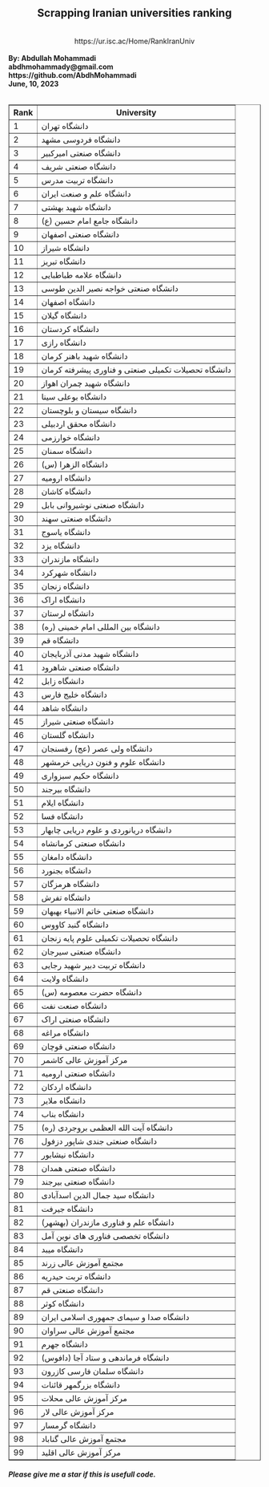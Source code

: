 <div align=center dir=rtl><h2>Scrapping Iranian universities ranking</h2><br/>https://ur.isc.ac/Home/RankIranUniv</div><br/>
<b>By: Abdullah Mohammadi<br/>abdhmohammady@gmail.com</b><br/><b>https://github.com/AbdhMohammadi</b><br/><b>June, 10, 2023</b><br/><br/>
<table border="1" class="dataframe">
  <thead>
    <tr style="text-align: center;">
      <th>Rank</th>
      <th>University</th>
    </tr>
  </thead>
  <tbody>
    <tr>
      <td>1</td>
      <td>دانشگاه تهران</td>
    </tr>
    <tr>
      <td>2</td>
      <td>دانشگاه فردوسی مشهد</td>
    </tr>
    <tr>
      <td>3</td>
      <td>دانشگاه صنعتی امیرکبیر</td>
    </tr>
    <tr>
      <td>4</td>
      <td>دانشگاه صنعتی شریف</td>
    </tr>
    <tr>
      <td>5</td>
      <td>دانشگاه تربیت مدرس</td>
    </tr>
    <tr>
      <td>6</td>
      <td>دانشگاه علم و صنعت ایران</td>
    </tr>
    <tr>
      <td>7</td>
      <td>دانشگاه شهید بهشتی</td>
    </tr>
    <tr>
      <td>8</td>
      <td>دانشگاه جامع امام حسین (ع)</td>
    </tr>
    <tr>
      <td>9</td>
      <td>دانشگاه صنعتی اصفهان</td>
    </tr>
    <tr>
      <td>10</td>
      <td>دانشگاه شیراز</td>
    </tr>
    <tr>
      <td>11</td>
      <td>دانشگاه تبریز</td>
    </tr>
    <tr>
      <td>12</td>
      <td>دانشگاه علامه طباطبایی</td>
    </tr>
    <tr>
      <td>13</td>
      <td>دانشگاه صنعتی خواجه نصیر الدین طوسی</td>
    </tr>
    <tr>
      <td>14</td>
      <td>دانشگاه اصفهان</td>
    </tr>
    <tr>
      <td>15</td>
      <td>دانشگاه گیلان</td>
    </tr>
    <tr>
      <td>16</td>
      <td>دانشگاه کردستان</td>
    </tr>
    <tr>
      <td>17</td>
      <td>دانشگاه رازی</td>
    </tr>
    <tr>
      <td>18</td>
      <td>دانشگاه شهید باهنر کرمان</td>
    </tr>
    <tr>
      <td>19</td>
      <td>دانشگاه تحصیلات تکمیلی صنعتی و فناوری پیشرفته کرمان</td>
    </tr>
    <tr>
      <td>20</td>
      <td>دانشگاه شهید چمران اهواز</td>
    </tr>
    <tr>
      <td>21</td>
      <td>دانشگاه بوعلی سینا</td>
    </tr>
    <tr>
      <td>22</td>
      <td>دانشگاه سیستان و بلوچستان</td>
    </tr>
    <tr>
      <td>23</td>
      <td>دانشگاه محقق اردبیلی</td>
    </tr>
    <tr>
      <td>24</td>
      <td>دانشگاه خوارزمی</td>
    </tr>
    <tr>
      <td>25</td>
      <td>دانشگاه سمنان</td>
    </tr>
    <tr>
      <td>26</td>
      <td>دانشگاه الزهرا (س)</td>
    </tr>
    <tr>
      <td>27</td>
      <td>دانشگاه ارومیه</td>
    </tr>
    <tr>
      <td>28</td>
      <td>دانشگاه کاشان</td>
    </tr>
    <tr>
      <td>29</td>
      <td>دانشگاه صنعتی نوشیروانی بابل</td>
    </tr>
    <tr>
      <td>30</td>
      <td>دانشگاه صنعتی سهند</td>
    </tr>
    <tr>
      <td>31</td>
      <td>دانشگاه یاسوج</td>
    </tr>
    <tr>
      <td>32</td>
      <td>دانشگاه یزد</td>
    </tr>
    <tr>
      <td>33</td>
      <td>دانشگاه مازندران</td>
    </tr>
    <tr>
      <td>34</td>
      <td>دانشگاه شهرکرد</td>
    </tr>
    <tr>
      <td>35</td>
      <td>دانشگاه زنجان</td>
    </tr>
    <tr>
      <td>36</td>
      <td>دانشگاه اراک</td>
    </tr>
    <tr>
      <td>37</td>
      <td>دانشگاه لرستان</td>
    </tr>
    <tr>
      <td>38</td>
      <td>دانشگاه بین المللی امام خمینی (ره)</td>
    </tr>
    <tr>
      <td>39</td>
      <td>دانشگاه قم</td>
    </tr>
    <tr>
      <td>40</td>
      <td>دانشگاه شهید مدنی آذربایجان</td>
    </tr>
    <tr>
      <td>41</td>
      <td>دانشگاه صنعتی شاهرود</td>
    </tr>
    <tr>
      <td>42</td>
      <td>دانشگاه زابل</td>
    </tr>
    <tr>
      <td>43</td>
      <td>دانشگاه خلیج فارس</td>
    </tr>
    <tr>
      <td>44</td>
      <td>دانشگاه شاهد</td>
    </tr>
    <tr>
      <td>45</td>
      <td>دانشگاه صنعتی شیراز</td>
    </tr>
    <tr>
      <td>46</td>
      <td>دانشگاه گلستان</td>
    </tr>
    <tr>
      <td>47</td>
      <td>دانشگاه ولی عصر (عج) رفسنجان</td>
    </tr>
    <tr>
      <td>48</td>
      <td>دانشگاه علوم و فنون دریایی خرمشهر</td>
    </tr>
    <tr>
      <td>49</td>
      <td>دانشگاه حکیم سبزواری</td>
    </tr>
    <tr>
      <td>50</td>
      <td>دانشگاه بیرجند</td>
    </tr>
    <tr>
      <td>51</td>
      <td>دانشگاه ایلام</td>
    </tr>
    <tr>
      <td>52</td>
      <td>دانشگاه فسا</td>
    </tr>
    <tr>
      <td>53</td>
      <td>دانشگاه دریانوردی و علوم دریایی چابهار</td>
    </tr>
    <tr>
      <td>54</td>
      <td>دانشگاه صنعتی کرمانشاه</td>
    </tr>
    <tr>
      <td>55</td>
      <td>دانشگاه دامغان</td>
    </tr>
    <tr>
      <td>56</td>
      <td>دانشگاه بجنورد</td>
    </tr>
    <tr>
      <td>57</td>
      <td>دانشگاه هرمزگان</td>
    </tr>
    <tr>
      <td>58</td>
      <td>دانشگاه تفرش</td>
    </tr>
    <tr>
      <td>59</td>
      <td>دانشگاه صنعتی خاتم الانبیاء بهبهان</td>
    </tr>
    <tr>
      <td>60</td>
      <td>دانشگاه گنبد کاووس</td>
    </tr>
    <tr>
      <td>61</td>
      <td>دانشگاه تحصیلات تکمیلی علوم پایه زنجان</td>
    </tr>
    <tr>
      <td>62</td>
      <td>دانشگاه صنعتی سیرجان</td>
    </tr>
    <tr>
      <td>63</td>
      <td>دانشگاه تربیت دبیر شهید رجایی</td>
    </tr>
    <tr>
      <td>64</td>
      <td>دانشگاه ولایت</td>
    </tr>
    <tr>
      <td>65</td>
      <td>دانشگاه حضرت معصومه (س)</td>
    </tr>
    <tr>
      <td>66</td>
      <td>دانشگاه صنعت نفت</td>
    </tr>
    <tr>
      <td>67</td>
      <td>دانشگاه صنعتی اراک</td>
    </tr>
    <tr>
      <td>68</td>
      <td>دانشگاه مراغه</td>
    </tr>
    <tr>
      <td>69</td>
      <td>دانشگاه صنعتی قوچان</td>
    </tr>
    <tr>
      <td>70</td>
      <td>مرکز آموزش عالی کاشمر</td>
    </tr>
    <tr>
      <td>71</td>
      <td>دانشگاه صنعتی ارومیه</td>
    </tr>
    <tr>
      <td>72</td>
      <td>دانشگاه اردکان</td>
    </tr>
    <tr>
      <td>73</td>
      <td>دانشگاه ملایر</td>
    </tr>
    <tr>
      <td>74</td>
      <td>دانشگاه بناب</td>
    </tr>
    <tr>
      <td>75</td>
      <td>دانشگاه آیت الله العظمی بروجردی (ره)</td>
    </tr>
    <tr>
      <td>76</td>
      <td>دانشگاه صنعتی جندی شاپور دزفول</td>
    </tr>
    <tr>
      <td>77</td>
      <td>دانشگاه نیشابور</td>
    </tr>
    <tr>
      <td>78</td>
      <td>دانشگاه صنعتی همدان</td>
    </tr>
    <tr>
      <td>79</td>
      <td>دانشگاه صنعتی بیرجند</td>
    </tr>
    <tr>
      <td>80</td>
      <td>دانشگاه سید جمال الدین اسدآبادی</td>
    </tr>
    <tr>
      <td>81</td>
      <td>دانشگاه جیرفت</td>
    </tr>
    <tr>
      <td>82</td>
      <td>دانشگاه علم و فناوری مازندران (بهشهر)</td>
    </tr>
    <tr>
      <td>83</td>
      <td>دانشگاه تخصصی فناوری های نوین آمل</td>
    </tr>
    <tr>
      <td>84</td>
      <td>دانشگاه میبد</td>
    </tr>
    <tr>
      <td>85</td>
      <td>مجتمع آموزش عالی زرند</td>
    </tr>
    <tr>
      <td>86</td>
      <td>دانشگاه تربت حیدریه</td>
    </tr>
    <tr>
      <td>87</td>
      <td>دانشگاه صنعتی قم</td>
    </tr>
    <tr>
      <td>88</td>
      <td>دانشگاه کوثر</td>
    </tr>
    <tr>
      <td>89</td>
      <td>دانشگاه صدا و سیمای جمهوری اسلامی ایران</td>
    </tr>
    <tr>
      <td>90</td>
      <td>مجتمع آموزش عالی سراوان</td>
    </tr>
    <tr>
      <td>91</td>
      <td>دانشگاه جهرم</td>
    </tr>
    <tr>
      <td>92</td>
      <td>دانشگاه فرماندهی و ستاد آجا (دافوس)</td>
    </tr>
    <tr>
      <td>93</td>
      <td>دانشگاه سلمان فارسی کازرون</td>
    </tr>
    <tr>
      <td>94</td>
      <td>دانشگاه بزرگمهر قائنات</td>
    </tr>
    <tr>
      <td>95</td>
      <td>مرکز آموزش عالی محلات</td>
    </tr>
    <tr>
      <td>96</td>
      <td>مرکز آموزش عالی لار</td>
    </tr>
    <tr>
      <td>97</td>
      <td>دانشگاه گرمسار</td>
    </tr>
    <tr>
      <td>98</td>
      <td>مجتمع آموزش عالی گناباد</td>
    </tr>
    <tr>
      <td>99</td>
      <td>مرکز آموزش عالی اقلید</td>
    </tr>
  </tbody>
</table><h5>Please give me a star if this is usefull code.</h5>